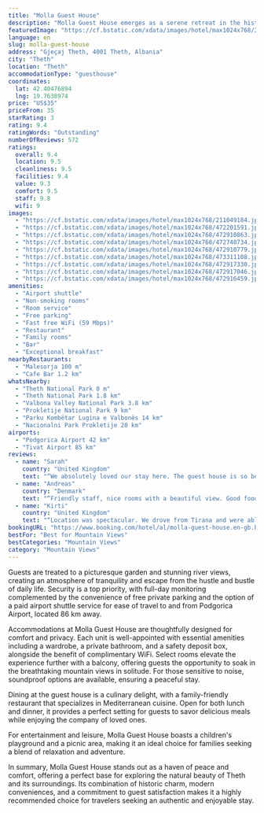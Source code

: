 ```yaml
---
title: "Molla Guest House"
description: "Molla Guest House emerges as a serene retreat in the historic heart of Theth, merely 4."
featuredImage: "https://cf.bstatic.com/xdata/images/hotel/max1024x768/211049184.jpg?k=0472187c97b6ab0028f0c16d9d1d01b560a96324365e2ec26df468922de15066&o=&hp=1"
language: en
slug: molla-guest-house
address: "Gjeçaj Theth, 4001 Theth, Albania"
city: "Theth"
location: "Theth"
accommodationType: "guesthouse"
coordinates:
  lat: 42.40476894
  lng: 19.7638974
price: "US$35"
priceFrom: 35
starRating: 3
rating: 9.4
ratingWords: "Outstanding"
numberOfReviews: 572
ratings:
  overall: 9.4
  location: 9.5
  cleanliness: 9.5
  facilities: 9.4
  value: 9.3
  comfort: 9.5
  staff: 9.8
  wifi: 9
images:
  - "https://cf.bstatic.com/xdata/images/hotel/max1024x768/211049184.jpg?k=0472187c97b6ab0028f0c16d9d1d01b560a96324365e2ec26df468922de15066&o=&hp=1"
  - "https://cf.bstatic.com/xdata/images/hotel/max1024x768/472201591.jpg?k=d22b64160ea34f51ee30b9030c2fbc129b4f127355b07e9c0131119c5e863fdf&o=&hp=1"
  - "https://cf.bstatic.com/xdata/images/hotel/max1024x768/472910863.jpg?k=991b4c1735453141f4aa864c9c52ab0973c5df4c95fa4b9e29edf42c27dbc334&o=&hp=1"
  - "https://cf.bstatic.com/xdata/images/hotel/max1024x768/472740734.jpg?k=c79ed340ea6a876671bc3f8ad4f55b348924af35f1388847ad87d26803672a15&o=&hp=1"
  - "https://cf.bstatic.com/xdata/images/hotel/max1024x768/472910779.jpg?k=4e652c099c7d71e3855742a45f66ceda5711a81962007031b5a5d645c09d3637&o=&hp=1"
  - "https://cf.bstatic.com/xdata/images/hotel/max1024x768/473311108.jpg?k=f4b47ee5893f1044bf485b946a486655ec518563881d1b37d2df16cda32bd04b&o=&hp=1"
  - "https://cf.bstatic.com/xdata/images/hotel/max1024x768/472917330.jpg?k=c3dec30fb92e127e34e3fc7b9336bd8c57f97d024f8e501f6dbdc5e3088bda33&o=&hp=1"
  - "https://cf.bstatic.com/xdata/images/hotel/max1024x768/472917046.jpg?k=cfd06dc72de29b7031673e0ba1fa3fa5ba2177796911be02402d0a058c88a70e&o=&hp=1"
  - "https://cf.bstatic.com/xdata/images/hotel/max1024x768/472916459.jpg?k=933fdac86bc54fbf6328065982040693fbcde2a7d7d2a32e021a4e4e50772f57&o=&hp=1"
amenities:
  - "Airport shuttle"
  - "Non-smoking rooms"
  - "Room service"
  - "Free parking"
  - "Fast free WiFi (59 Mbps)"
  - "Restaurant"
  - "Family rooms"
  - "Bar"
  - "Exceptional breakfast"
nearbyRestaurants:
  - "Malesorja 100 m"
  - "Cafe Bar 1.2 km"
whatsNearby:
  - "Theth National Park 0 m"
  - "Theth National Park 1.8 km"
  - "Valbona Valley National Park 3.8 km"
  - "Prokletije National Park 9 km"
  - "Parku Kombëtar Lugina e Valbonës 14 km"
  - "Nacionalni Park Prokletije 20 km"
airports:
  - "Podgorica Airport 42 km"
  - "Tivat Airport 85 km"
reviews:
  - name: "Sarah"
    country: "United Kingdom"
    text: "“We absolutely loved our stay here. The guest house is so beautiful in the most amazing countryside. It’s run by a family and you can really tell that they take a lot of care over everything. All of the food is from product either grown on the...”"
  - name: "Andreas"
    country: "Denmark"
    text: "“Friendly staff, nice rooms with a beautiful view. Good food”"
  - name: "Kirti"
    country: "United Kingdom"
    text: "“Location was spectacular. We drove from Tirana and were able to comfortably reach and park. The host Rafael was the extremely kind and generous. The food was super tasty considering we were vegetarians, didn’t think we would get any nice food. We...”"
bookingURL: "https://www.booking.com/hotel/al/molla-guest-house.en-gb.html?aid=8035640"
bestFor: "Best for Mountain Views"
bestCategories: "Mountain Views"
category: "Mountain Views"
---
```


Guests are treated to a picturesque garden and stunning river views, creating an atmosphere of tranquility and escape from the hustle and bustle of daily life. Security is a top priority, with full-day monitoring complemented by the convenience of free private parking and the option of a paid airport shuttle service for ease of travel to and from Podgorica Airport, located 86 km away.

Accommodations at Molla Guest House are thoughtfully designed for comfort and privacy. Each unit is well-appointed with essential amenities including a wardrobe, a private bathroom, and a safety deposit box, alongside the benefit of complimentary WiFi. Select rooms elevate the experience further with a balcony, offering guests the opportunity to soak in the breathtaking mountain views in solitude. For those sensitive to noise, soundproof options are available, ensuring a peaceful stay.

Dining at the guest house is a culinary delight, with a family-friendly restaurant that specializes in Mediterranean cuisine. Open for both lunch and dinner, it provides a perfect setting for guests to savor delicious meals while enjoying the company of loved ones.

For entertainment and leisure, Molla Guest House boasts a children's playground and a picnic area, making it an ideal choice for families seeking a blend of relaxation and adventure.

In summary, Molla Guest House stands out as a haven of peace and comfort, offering a perfect base for exploring the natural beauty of Theth and its surroundings. Its combination of historic charm, modern conveniences, and a commitment to guest satisfaction makes it a highly recommended choice for travelers seeking an authentic and enjoyable stay.